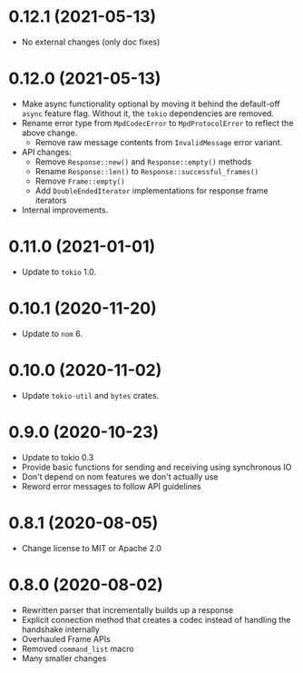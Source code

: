 # 0.12.1 (2021-05-13)

 - No external changes (only doc fixes)

# 0.12.0 (2021-05-13)

 - Make async functionality optional by moving it behind the default-off `async` feature flag. Without it, the `tokio` dependencies are removed.
 - Rename error type from `MpdCodecError` to `MpdProtocolError` to reflect the above change.
   - Remove raw message contents from `InvalidMessage` error variant.
 - API changes:
   - Remove `Response::new()` and `Response::empty()` methods
   - Rename `Response::len()` to `Response::successful_frames()`
   - Remove `Frame::empty()`
   - Add `DoubleEndedIterator` implementations for response frame iterators
 - Internal improvements.

# 0.11.0 (2021-01-01)

 - Update to `tokio` 1.0.

# 0.10.1 (2020-11-20)

 - Update to `nom` 6.

# 0.10.0 (2020-11-02)

 - Update `tokio-util` and `bytes` crates.

# 0.9.0 (2020-10-23)

 - Update to tokio 0.3
 - Provide basic functions for sending and receiving using synchronous IO
 - Don't depend on nom features we don't actually use
 - Reword error messages to follow API guidelines

# 0.8.1 (2020-08-05)

 - Change license to MIT or Apache 2.0

# 0.8.0 (2020-08-02)

 - Rewritten parser that incrementally builds up a response
 - Explicit connection method that creates a codec instead of handling the handshake internally
 - Overhauled Frame APIs
 - Removed `command_list` macro
 - Many smaller changes
